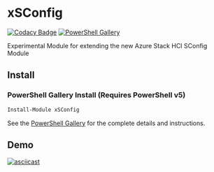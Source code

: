 # xSConfig

[![Codacy Badge](https://app.codacy.com/project/badge/Grade/237b403772694a89bc849e3d0eee93d7)](https://www.codacy.com/manual/comnam90/xSConfig/dashboard?utm_source=github.com&amp;utm_medium=referral&amp;utm_content=comnam90/xSConfig&amp;utm_campaign=Badge_Grade)
[![PowerShell Gallery](https://img.shields.io/powershellgallery/dt/xSConfig)](https://www.powershellgallery.com/packages/xSConfig/)

Experimental Module for extending the new Azure Stack HCI SConfig Module

## Install

### PowerShell Gallery Install (Requires PowerShell v5)

```powershell
Install-Module xSConfig
```
See the [PowerShell Gallery](http://www.powershellgallery.com/packages/xSConfig/) for the complete details and instructions.

## Demo

[![asciicast](https://asciinema.org/a/361867.svg)](https://asciinema.org/a/361867)
